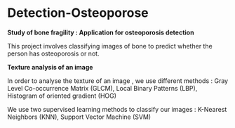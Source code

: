 # Detection-Osteoporose
__Study of bone fragility : Application for osteoporosis detection__

This project involves classifying images of bone to predict whether the person has osteoporosis or not. 

__Texture analysis of an image__

In order to analyse the texture of an image , we use different methods : 
Gray Level Co-occurrence Matrix (GLCM),	
Local Binary Patterns (LBP),
Histogram of oriented gradient (HOG)	

We use two supervised learning methods to classify our images : 
K-Nearest Neighbors (KNN),
Support Vector Machine (SVM)


